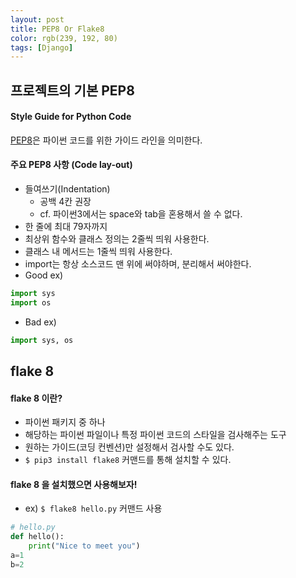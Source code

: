 ```yaml
---
layout: post
title: PEP8 Or Flake8
color: rgb(239, 192, 80)
tags: [Django]
---
```


## 프로젝트의 기본 PEP8
#### Style Guide for Python Code
[PEP8](https://www.python.org/dev/peps/pep-0008)은 파이썬 코드를 위한 가이드 라인을 의미한다.
#### 주요 PEP8 사항 (Code lay-out)
- 들여쓰기(Indentation)
    - 공백 4칸 권장
    - cf. 파이썬3에서는 space와 tab을 혼용해서 쓸 수 없다.
- 한 줄에 최대 79자까지
- 최상위 함수와 클래스 정의는 2줄씩 띄워 사용한다.
- 클래스 내 메서드는 1줄씩 띄워 사용한다.
- import는 항상 소스코드 맨 위에 써야하며, 분리해서 써야한다.
- Good ex)
```python
import sys
import os
```
- Bad ex)
```python
import sys, os
```

## flake 8
#### flake 8 이란?
- 파이썬 패키지 중 하나
- 해당하는 파이썬 파일이나 특정 파이썬 코드의 스타일을 검사해주는 도구
- 원하는 가이드(코딩 컨벤션)만 설정해서 검사할 수도 있다.
- `$ pip3 install flake8` 커맨드를 통해 설치할 수 있다.
#### flake 8 을 설치했으면 사용해보자!
- ex) `$ flake8 hello.py` 커맨드 사용
```python
# hello.py
def hello():
    print("Nice to meet you")
a=1
b=2
```



